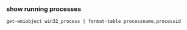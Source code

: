 ### show running processes
```
get-wmiobject win32_process | format-table processname,processid
```

